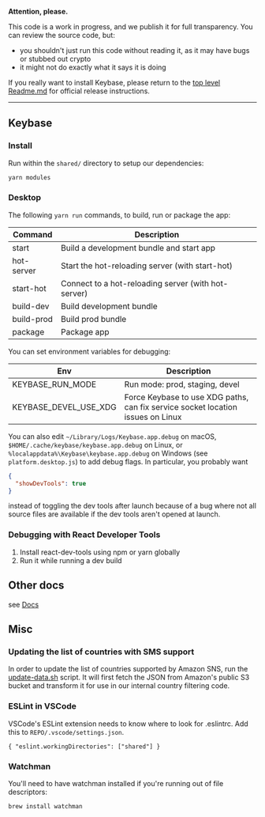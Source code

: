 **Attention, please.**

This code is a work in progress, and we publish it for full transparency. You can review the source code, but:

- you shouldn't just run this code without reading it, as it may have bugs or stubbed out crypto
- it might not do exactly what it says it is doing

If you really want to install Keybase, please return to the [top level Readme.md](https://github.com/keybase/client/blob/master/README.md) for official release instructions.

---

## Keybase

### Install

Run within the `shared/` directory to setup our dependencies:

```sh
yarn modules
```

### Desktop

The following `yarn run` commands, to build, run or package the app:

| Command    | Description                                         |
| ---------- | --------------------------------------------------- |
| start      | Build a development bundle and start app            |
| hot-server | Start the hot-reloading server (with start-hot)     |
| start-hot  | Connect to a hot-reloading server (with hot-server) |
| build-dev  | Build development bundle                            |
| build-prod | Build prod bundle                                   |
| package    | Package app                                         |

You can set environment variables for debugging:

| Env                   | Description                                                                     |
| --------------------- | ------------------------------------------------------------------------------- |
| KEYBASE_RUN_MODE      | Run mode: prod, staging, devel                                                  |
| KEYBASE_DEVEL_USE_XDG | Force Keybase to use XDG paths, can fix service socket location issues on Linux |

You can also edit `~/Library/Logs/Keybase.app.debug` on macOS,
`$HOME/.cache/keybase/keybase.app.debug` on Linux, or
`%localappdata%\Keybase\keybase.app.debug` on Windows (see
`platform.desktop.js`) to add debug flags. In particular, you probably want

```json
{
  "showDevTools": true
}
```

instead of toggling the dev tools after launch because of a bug where
not all source files are available if the dev tools aren't opened at launch.

### Debugging with React Developer Tools

1. Install react-dev-tools using npm or yarn globally
1. Run it while running a dev build

## Other docs

see [Docs](docs)

## Misc

### Updating the list of countries with SMS support

In order to update the list of countries supported by Amazon SNS, run
the [update-data.sh](https://github.com/keybase/client/blob/master/shared/util/phone-numbers/sms-support/update-data.sh)
script. It will first fetch the JSON from Amazon's public S3 bucket and
transform it for use in our internal country filtering code.

### ESLint in VSCode

VSCode's ESLint extension needs to know where to look for .eslintrc. Add this to `REPO/.vscode/settings.json`.

```
{ "eslint.workingDirectories": ["shared"] }
```

### Watchman

You'll need to have watchman installed if you're running out of file descriptors:

```
brew install watchman
```
